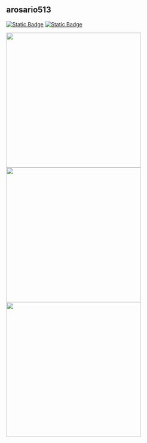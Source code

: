 ## arosario513
[![Static Badge](https://img.shields.io/badge/-blue?style=social&logo=linkedin&label=LinkedIn&labelColor=blue)](https://www.linkedin.com/in/arosario513/)
[![Static Badge](https://img.shields.io/badge/-orange?style=social&logo=credly&label=Credly)](https://www.credly.com/users/arosario)

<img src="https://github-readme-stats.vercel.app/api?username=arosario513&theme=dark&show_icons=true&hide_border=false&count_private=true" width="360px">
<img src="https://github-readme-streak-stats.herokuapp.com/?user=arosario513&theme=dark&hide_border=false" width="360px">
<img src="https://github-readme-stats.vercel.app/api/top-langs/?username=arosario513&theme=dark&show_icons=true&hide_border=false&layout=compact" width="360px">
